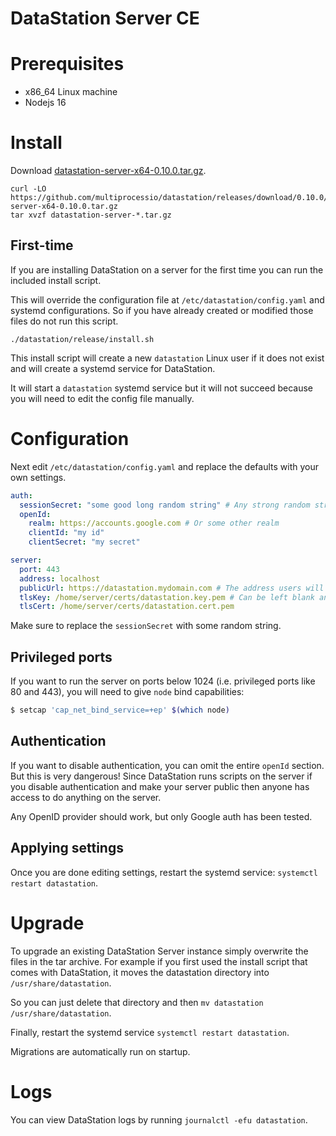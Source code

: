# DataStation Server CE

# Prerequisites

* x86_64 Linux machine
* Nodejs 16

# Install

Download [datastation-server-x64-0.10.0.tar.gz](https://github.com/multiprocessio/datastation/releases/download/0.10.0/datastation-server-x64-0.10.0.tar.gz).

```
curl -LO https://github.com/multiprocessio/datastation/releases/download/0.10.0/datastation-server-x64-0.10.0.tar.gz
tar xvzf datastation-server-*.tar.gz
```

## First-time

If you are installing DataStation on a server for the first time you
can run the included install script.

This will override the configuration file at
`/etc/datastation/config.yaml` and systemd configurations. So if you
have already created or modified those files do not run this script.

```
./datastation/release/install.sh
```

This install script will create a new `datastation` Linux user if it
does not exist and will create a systemd service for DataStation.

It will start a `datastation` systemd service but it will not succeed
because you will need to edit the config file manually.

# Configuration

Next edit `/etc/datastation/config.yaml` and replace the defaults with your own settings.

```yaml
auth:
  sessionSecret: "some good long random string" # Any strong random string for signing sessions
  openId:
    realm: https://accounts.google.com # Or some other realm
    clientId: "my id"
    clientSecret: "my secret"

server:
  port: 443
  address: localhost
  publicUrl: https://datastation.mydomain.com # The address users will enter into the browser to use the app
  tlsKey: /home/server/certs/datastation.key.pem # Can be left blank and set at the reverse-proxy level if desired
  tlsCert: /home/server/certs/datastation.cert.pem
```

Make sure to replace the `sessionSecret` with some random string.

## Privileged ports

If you want to run the server on ports below 1024 (i.e. privileged
ports like 80 and 443), you will need to give `node` bind
capabilities:

```bash
$ setcap 'cap_net_bind_service=+ep' $(which node)
```

## Authentication

If you want to disable authentication, you can omit the entire
`openId` section. But this is very dangerous! Since DataStation runs
scripts on the server if you disable authentication and make your
server public then anyone has access to do anything on the server.

Any OpenID provider should work, but only Google auth has been tested.

## Applying settings

Once you are done editing settings, restart the systemd service:
`systemctl restart datastation`.

# Upgrade

To upgrade an existing DataStation Server instance simply overwrite
the files in the tar archive. For example if you first used the
install script that comes with DataStation, it moves the datastation
directory into `/usr/share/datastation`.

So you can just delete that directory and then `mv datastation
/usr/share/datastation`.

Finally, restart the systemd service `systemctl restart datastation`.

Migrations are automatically run on startup.

# Logs

You can view DataStation logs by running `journalctl -efu
datastation`.
